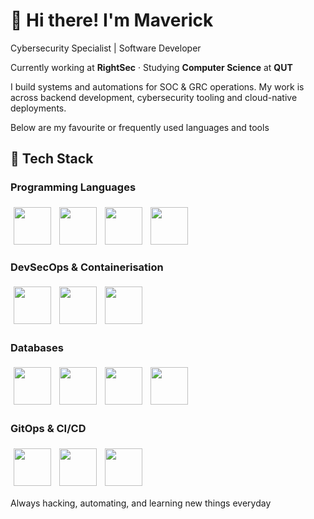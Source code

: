 <h1>👋 Hi there! I'm Maverick</h1>

<p>
Cybersecurity Specialist | Software Developer
</p>
<p>
Currently working at <strong>RightSec</strong> · Studying <strong>Computer Science</strong> at <strong>QUT</strong>
</p>

<p>
I build systems and automations for SOC & GRC operations.  
My work is across backend development, cybersecurity tooling and cloud-native deployments.
</p>

<p>
Below are my favourite or frequently used languages and tools
</p>

<h2>🧰 Tech Stack</h2>

<h3>Programming Languages</h3>
<img align="left" width="60px" style="padding:5px;" src="https://cdn.jsdelivr.net/gh/devicons/devicon/icons/go/go-original.svg" />
<img align="left" width="60px" style="padding:5px;" src="https://cdn.jsdelivr.net/gh/devicons/devicon/icons/python/python-original.svg" />
<img align="left" width="60px" style="padding:5px;" src="https://cdn.jsdelivr.net/gh/devicons/devicon/icons/java/java-original.svg" />
<img align="left" width="60px" style="padding:5px;" src="https://cdn.jsdelivr.net/gh/devicons/devicon/icons/javascript/javascript-original.svg" />
<br>
<br>
<br>
<br>

<h3>DevSecOps & Containerisation</h3>
<img align="left" width="60px" style="padding:5px;" src="https://cdn.jsdelivr.net/gh/devicons/devicon/icons/docker/docker-original.svg" />
<img align="left" width="60px" style="padding:5px;" src="https://cdn.jsdelivr.net/gh/devicons/devicon/icons/kubernetes/kubernetes-plain.svg" />
<img width="60px" style="padding:5px;" src="https://cdn.jsdelivr.net/gh/devicons/devicon/icons/git/git-original.svg" />
<br>

<h3>Databases</h3>
<img align="left" width="60px" style="padding:5px;" src="https://cdn.jsdelivr.net/gh/devicons/devicon/icons/mysql/mysql-original.svg" />
<img align="left" width="60px" style="padding:5px;" src="https://cdn.jsdelivr.net/gh/devicons/devicon/icons/redis/redis-original.svg" />
<img align="left" width="60px" style="padding:5px;" src="https://cdn.jsdelivr.net/gh/devicons/devicon/icons/mongodb/mongodb-original.svg" />
<img width="60px" style="padding:5px;" src="https://cdn.jsdelivr.net/gh/devicons/devicon/icons/postgresql/postgresql-original.svg" />
<br>

<h3>GitOps & CI/CD</h3>
<img align="left" width="60px" style="padding:5px;" src="https://cdn.jsdelivr.net/gh/devicons/devicon/icons/github/github-original.svg" />
<img align="left" width="60px" style="padding:5px;" src="https://cdn.jsdelivr.net/gh/devicons/devicon/icons/gitlab/gitlab-original.svg" />
<img width="60px" style="padding:5px;" src="https://cdn.jsdelivr.net/gh/devicons/devicon/icons/githubactions/githubactions-original.svg" />
<br>

<p>
Always hacking, automating, and learning new things everyday
</p>
